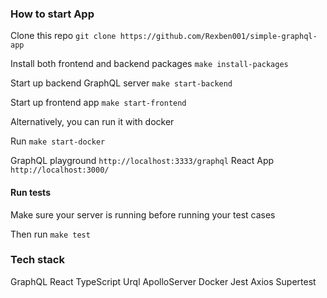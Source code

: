 ### How to start App

Clone this repo `git clone https://github.com/Rexben001/simple-graphql-app`

Install both frontend and backend packages `make install-packages`

Start up backend GraphQL server `make start-backend`

Start up frontend app `make start-frontend`

Alternatively, you can run it with docker

Run `make start-docker`

GraphQL playground `http://localhost:3333/graphql`
React App `http://localhost:3000/`

#### Run tests

Make sure your server is running before running your test cases

Then run `make test`

### Tech stack

GraphQL
React
TypeScript
Urql
ApolloServer
Docker
Jest
Axios
Supertest
